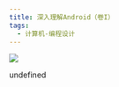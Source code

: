 ```yaml
---
title: 深入理解Android（卷I）
tags:
  - 计算机-编程设计
---
```


![](https://cdn.weread.qq.com/weread/cover/40/YueWen_603016/s_YueWen_603016.jpg)

undefined